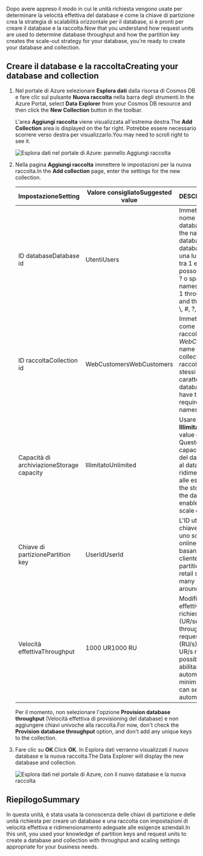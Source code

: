 <span data-ttu-id="24caf-101">Dopo avere appreso il modo in cui le unità richiesta vengono usate per determinare la velocità effettiva del database e come la chiave di partizione crea la strategia di scalabilità orizzontale per il database, si è pronti per creare il database e la raccolta.</span><span class="sxs-lookup"><span data-stu-id="24caf-101">Now that you understand how request units are used to determine database throughput and how the partition key creates the scale-out strategy for your database, you're ready to create your database and collection.</span></span>

## <a name="creating-your-database-and-collection"></a><span data-ttu-id="24caf-102">Creare il database e la raccolta</span><span class="sxs-lookup"><span data-stu-id="24caf-102">Creating your database and collection</span></span>

1. <span data-ttu-id="24caf-103">Nel portale di Azure selezionare **Esplora dati** dalla risorsa di Cosmos DB e fare clic sul pulsante **Nuova raccolta** nella barra degli strumenti.</span><span class="sxs-lookup"><span data-stu-id="24caf-103">In the Azure Portal, select **Data Explorer** from your Cosmos DB resource and then click the **New Collection** button in the toolbar.</span></span>
    
    <span data-ttu-id="24caf-104">L'area **Aggiungi raccolta** viene visualizzata all'estrema destra.</span><span class="sxs-lookup"><span data-stu-id="24caf-104">The **Add Collection** area is displayed on the far right.</span></span> <span data-ttu-id="24caf-105">Potrebbe essere necessario scorrere verso destra per visualizzarlo.</span><span class="sxs-lookup"><span data-stu-id="24caf-105">You may need to scroll right to see it.</span></span>

    ![Esplora dati nel portale di Azure: pannello Aggiungi raccolta](../media/5-create-a-database-and-collection/azure-cosmosdb-data-explorer.png)

2. <span data-ttu-id="24caf-107">Nella pagina **Aggiungi raccolta** immettere le impostazioni per la nuova raccolta.</span><span class="sxs-lookup"><span data-stu-id="24caf-107">In the **Add collection** page, enter the settings for the new collection.</span></span>

    <span data-ttu-id="24caf-108">Impostazione</span><span class="sxs-lookup"><span data-stu-id="24caf-108">Setting</span></span> | <span data-ttu-id="24caf-109">Valore consigliato</span><span class="sxs-lookup"><span data-stu-id="24caf-109">Suggested value</span></span> | <span data-ttu-id="24caf-110">DESCRIZIONE</span><span class="sxs-lookup"><span data-stu-id="24caf-110">Description</span></span>
    --------|-----------------|-------------
    <span data-ttu-id="24caf-111">ID database</span><span class="sxs-lookup"><span data-stu-id="24caf-111">Database id</span></span>      | <span data-ttu-id="24caf-112">Utenti</span><span class="sxs-lookup"><span data-stu-id="24caf-112">Users</span></span>         | <span data-ttu-id="24caf-113">Immettere *Utenti* come nome del nuovo database.</span><span class="sxs-lookup"><span data-stu-id="24caf-113">Enter *Users* as the name for the new database.</span></span> <span data-ttu-id="24caf-114">I nomi dei database devono avere una lunghezza compresa tra 1 e 255 caratteri e non possono contenere /, \\, #, ? o spazi finali.</span><span class="sxs-lookup"><span data-stu-id="24caf-114">Database names must contain from 1 through 255 characters, and they cannot contain /, \\, #, ?, or a trailing space.</span></span>
    <span data-ttu-id="24caf-115">ID raccolta</span><span class="sxs-lookup"><span data-stu-id="24caf-115">Collection id</span></span>    | <span data-ttu-id="24caf-116">WebCustomers</span><span class="sxs-lookup"><span data-stu-id="24caf-116">WebCustomers</span></span>  | <span data-ttu-id="24caf-117">Immettere *WebCustomers* come nome della nuova raccolta.</span><span class="sxs-lookup"><span data-stu-id="24caf-117">Enter *WebCustomers* as the name for your new collection.</span></span> <span data-ttu-id="24caf-118">Gli ID delle raccolte prevedono gli stessi requisiti relativi ai caratteri dei nomi di database.</span><span class="sxs-lookup"><span data-stu-id="24caf-118">Collection ids have the same character requirements as database names.</span></span>
    <span data-ttu-id="24caf-119">Capacità di archiviazione</span><span class="sxs-lookup"><span data-stu-id="24caf-119">Storage capacity</span></span> | <span data-ttu-id="24caf-120">Illimitato</span><span class="sxs-lookup"><span data-stu-id="24caf-120">Unlimited</span></span>     | <span data-ttu-id="24caf-121">Usare il valore predefinito **Illimitato**.</span><span class="sxs-lookup"><span data-stu-id="24caf-121">Use the default value of **Unlimited**.</span></span> <span data-ttu-id="24caf-122">Questo valore è la capacità di archiviazione del database e consente al database di ridimensionarsi in base alle esigenze.</span><span class="sxs-lookup"><span data-stu-id="24caf-122">This value is the storage capacity of the database, and it enables your database to scale out as needed.</span></span>
    <span data-ttu-id="24caf-123">Chiave di partizione</span><span class="sxs-lookup"><span data-stu-id="24caf-123">Partition key</span></span>    | <span data-ttu-id="24caf-124">UserId</span><span class="sxs-lookup"><span data-stu-id="24caf-124">UserId</span></span>        | <span data-ttu-id="24caf-125">L'ID utente è una buona chiave di partizione per uno scenario di vendita online. Molte domande si basano infatti sull'ID cliente.</span><span class="sxs-lookup"><span data-stu-id="24caf-125">UserID is a good partition key for an online retail scenario, as so many queries are based around the customer ID.</span></span>
    <span data-ttu-id="24caf-126">Velocità effettiva</span><span class="sxs-lookup"><span data-stu-id="24caf-126">Throughput</span></span>       |<span data-ttu-id="24caf-127">1000 UR</span><span class="sxs-lookup"><span data-stu-id="24caf-127">1000 RU</span></span>        | <span data-ttu-id="24caf-128">Modificare la velocità effettiva in 1000 unità richiesta al secondo (UR/sec).</span><span class="sxs-lookup"><span data-stu-id="24caf-128">Change the throughput to 1000 request units per second (RU/s).</span></span> <span data-ttu-id="24caf-129">1000 è il valore di UR/s minimo che è possibile impostare per abilitare la scalabilità automatica.</span><span class="sxs-lookup"><span data-stu-id="24caf-129">1000 is the minimum RU/s value you can set to enable automatic scaling.</span></span>
    
    <span data-ttu-id="24caf-130">Per il momento, non selezionare l'opzione **Provision database throughput** (Velocità effettiva di provisioning del database) e non aggiungere chiavi univoche alla raccolta.</span><span class="sxs-lookup"><span data-stu-id="24caf-130">For now, don't check the **Provision database throughput** option, and don't add any unique keys to the collection.</span></span> 
    
3. <span data-ttu-id="24caf-131">Fare clic su **OK**.</span><span class="sxs-lookup"><span data-stu-id="24caf-131">Click **OK**.</span></span> <span data-ttu-id="24caf-132">In Esplora dati verranno visualizzati il nuovo database e la nuova raccolta.</span><span class="sxs-lookup"><span data-stu-id="24caf-132">The Data Explorer will display the new database and collection.</span></span>

    ![Esplora dati nel portale di Azure, con il nuovo database e la nuova raccolta](../media/5-create-a-database-and-collection/azure-cosmos-db-new-collection.png)

## <a name="summary"></a><span data-ttu-id="24caf-134">Riepilogo</span><span class="sxs-lookup"><span data-stu-id="24caf-134">Summary</span></span>

<span data-ttu-id="24caf-135">In questa unità, è stata usata la conoscenza delle chiavi di partizione e delle unità richiesta per creare un database e una raccolta con impostazioni di velocità effettiva e ridimensionamento adeguate alle esigenze aziendali.</span><span class="sxs-lookup"><span data-stu-id="24caf-135">In this unit, you used your knowledge of partition keys and request units to create a database and collection with throughput and scaling settings appropriate for your business needs.</span></span>